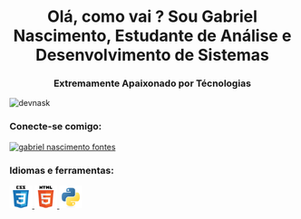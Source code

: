 <h1 align="center">Olá, como vai ? Sou Gabriel Nascimento, Estudante de Análise e Desenvolvimento de Sistemas</h1>
<h3 align="center">Extremamente Apaixonado por Técnologias</h3>

<p align="left"> <img src="https://komarev.com/ghpvc/?username=devnask&label=Profile%20views&color=0e75b6&style=flat" alt="devnask" /> </p>

<h3 align="left">Conecte-se comigo:</h3>
<p align="left">
<a href="https://linkedin.com/in/gabriel nascimento fontes" target="blank"><img align="center" src="https://raw.githubusercontent.com/rahuldkjain/github-profile-readme-generator/master/src/images/icons/Social/linked-in-alt.svg" alt="gabriel nascimento fontes" height="30" width="40" /></a>
</p>

<h3 align="left">Idiomas e ferramentas:</h3>
<p align="left"> <a href="https://www.w3schools.com/css/" target="_blank" rel="noreferrer"> <img src="https://raw.githubusercontent.com/devicons/devicon/master/icons/css3/css3-original-wordmark.svg" alt="css3" width="40" height="40"/> </a> <a href="https://www.w3.org/html/" target="_blank" rel="noreferrer"> <img src="https://raw.githubusercontent.com/devicons/devicon/master/icons/html5/html5-original-wordmark.svg" alt="html5" width="40" altura="40"/> </a> <a href="https://www.python.org" target="_blank" rel="noreferrer"> <img src="https://raw.githubusercontent.com/devicons/devicon/master/icons/python/python-original.svg" alt="python" width="40" altura="40"/> </a> </p>
